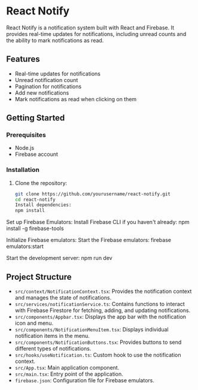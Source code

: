 # React Notify

React Notify is a notification system built with React and Firebase. It provides real-time updates for notifications, including unread counts and the ability to mark notifications as read.

## Features

- Real-time updates for notifications
- Unread notification count
- Pagination for notifications
- Add new notifications
- Mark notifications as read when clicking on them

## Getting Started

### Prerequisites

- Node.js
- Firebase account

### Installation

1. Clone the repository:

   ```bash
   git clone https://github.com/yourusername/react-notify.git
   cd react-notify
   Install dependencies:
   npm install
   ```

Set up Firebase Emulators:
Install Firebase CLI if you haven't already:
npm install -g firebase-tools

Initialize Firebase emulators:
Start the Firebase emulators:
firebase emulators:start

Start the development server:
npm run dev

## Project Structure

- `src/context/NotificationContext.tsx`: Provides the notification context and manages the state of notifications.
- `src/services/notificationService.ts`: Contains functions to interact with Firebase Firestore for fetching, adding, and updating notifications.
- `src/components/Appbar.tsx`: Displays the app bar with the notification icon and menu.
- `src/components/NotificationMenuItem.tsx`: Displays individual notification items in the menu.
- `src/components/NotificationButtons.tsx`: Provides buttons to send different types of notifications.
- `src/hooks/useNotification.ts`: Custom hook to use the notification context.
- `src/App.tsx`: Main application component.
- `src/main.tsx`: Entry point of the application.
- `firebase.json`: Configuration file for Firebase emulators.
